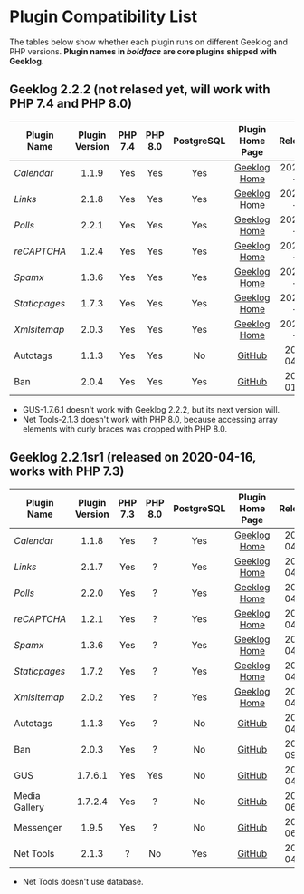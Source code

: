 # Plugin Compatibility List
The tables below show whether each plugin runs on different Geeklog and PHP versions.  **Plugin names in *boldface* are core plugins shipped with Geeklog**.


## Geeklog 2.2.2 (not relased yet, will work with PHP 7.4 and PHP 8.0) ##
|      Plugin Name|Plugin Version|PHP 7.4|PHP 8.0|PostgreSQL|                                         Plugin Home Page|  Released|
|             ----|         :---:|  :---:|  :---:|     :---:|                                                    :---:|     :---:|
|       *Calendar*|         1.1.9|    Yes|    Yes|       Yes|                  [Geeklog Home](https://www.geeklog.net)|2022-??-??|
|          *Links*|         2.1.8|    Yes|    Yes|       Yes|                  [Geeklog Home](https://www.geeklog.net)|2022-??-??|
|          *Polls*|         2.2.1|    Yes|    Yes|       Yes|                  [Geeklog Home](https://www.geeklog.net)|2022-??-??|
|      *reCAPTCHA*|         1.2.4|    Yes|    Yes|       Yes|                  [Geeklog Home](https://www.geeklog.net)|2022-??-??|
|          *Spamx*|         1.3.6|    Yes|    Yes|       Yes|                  [Geeklog Home](https://www.geeklog.net)|2022-??-??|
|    *Staticpages*|         1.7.3|    Yes|    Yes|       Yes|                  [Geeklog Home](https://www.geeklog.net)|2022-??-??|
|     *Xmlsitemap*|         2.0.3|    Yes|    Yes|       Yes|                  [Geeklog Home](https://www.geeklog.net)|2022-??-??|
|         Autotags|         1.1.3|    Yes|    Yes|        No|    [GitHub](https://github.com/Geeklog-Plugins/autotags)|2020-04-18|
|              Ban|         2.0.4|    Yes|    Yes|       Yes|         [GitHub](https://github.com/Geeklog-Plugins/ban)|2022-01-17|

* GUS-1.7.6.1 doesn't work with Geeklog 2.2.2, but its next version will.
* Net Tools-2.1.3 doesn't work with PHP 8.0, because accessing array elements with curly braces was dropped with PHP 8.0.

## Geeklog 2.2.1sr1 (released on 2020-04-16, works with PHP 7.3) ##
|      Plugin Name|Plugin Version|PHP 7.3|PHP 8.0|PostgreSQL|                                         Plugin Home Page|  Released|
|             ----|         :---:|  :---:|  :---:|     :---:|                                                    :---:|     :---:|
|       *Calendar*|         1.1.8|    Yes|      ?|       Yes|                  [Geeklog Home](https://www.geeklog.net)|2020-04-16|
|          *Links*|         2.1.7|    Yes|      ?|       Yes|                  [Geeklog Home](https://www.geeklog.net)|2020-04-16|
|          *Polls*|         2.2.0|    Yes|      ?|       Yes|                  [Geeklog Home](https://www.geeklog.net)|2020-04-16|
|      *reCAPTCHA*|         1.2.1|    Yes|      ?|       Yes|                  [Geeklog Home](https://www.geeklog.net)|2020-04-16|
|          *Spamx*|         1.3.6|    Yes|      ?|       Yes|                  [Geeklog Home](https://www.geeklog.net)|2020-04-16|
|    *Staticpages*|         1.7.2|    Yes|      ?|       Yes|                  [Geeklog Home](https://www.geeklog.net)|2020-04-16|
|     *Xmlsitemap*|         2.0.2|    Yes|      ?|       Yes|                  [Geeklog Home](https://www.geeklog.net)|2020-04-16|
|         Autotags|         1.1.3|    Yes|      ?|        No|    [GitHub](https://github.com/Geeklog-Plugins/autotags)|2020-04-18|
|              Ban|         2.0.3|    Yes|      ?|        No|         [GitHub](https://github.com/Geeklog-Plugins/ban)|2019-09-28|
|              GUS|       1.7.6.1|    Yes|    Yes|        No|         [GitHub](https://github.com/Geeklog-Plugins/gus)|2020-04-28|
|    Media Gallery|       1.7.2.4|    Yes|      ?|        No|[GitHub](https://github.com/Geeklog-Plugins/mediagallery)|2020-06-09|
|        Messenger|         1.9.5|    Yes|      ?|        No|   [GitHub](https://github.com/Geeklog-Plugins/messenger)|2020-06-09|
|        Net Tools|         2.1.3|      ?|     No|       Yes|    [GitHub](https://github.com/Geeklog-Plugins/nettools)|2020-04-20|

* Net Tools doesn't use database.
